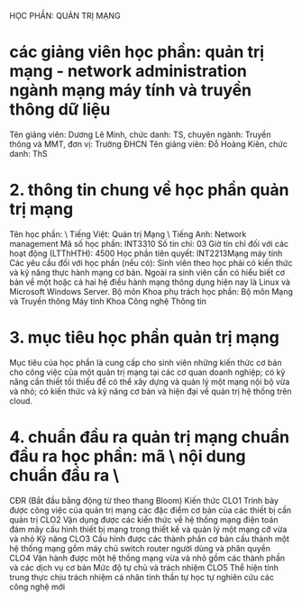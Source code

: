 HỌC PHẦN: QUẢN TRỊ MẠNG
# các giảng viên học phần: quản trị mạng - network administration ngành mạng máy tính và truyền thông dữ liệu
Tên giảng viên: Dương Lê Minh, chức danh: TS, chuyên ngành: Truyền thông và MMT, đơn vị: Trường ĐHCN
Tên giảng viên: Đỗ Hoàng Kiên, chức danh: ThS
# 2. thông tin chung về học phần quản trị mạng
Tên học phần: \ Tiếng Việt: Quản trị Mạng \ Tiếng Anh: Network management Mã số học phần: INT3310 Số tín chỉ: 03 Giờ tín chỉ đối với các hoạt động (LTThHTH): 4500 Học phần tiên quyết: INT2213Mạng máy tính Các yêu cầu đối với học phần (nếu có): Sinh viên theo học phải có kiến thức và kỹ năng thực hành mạng cơ bản. Ngoài ra sinh viên cần có hiểu biết cơ bản về một hoặc cả hai hệ điều hành mạng thông dụng hiện nay là Linux và Microsoft Windows Server. Bộ môn Khoa phụ trách học phần: Bộ môn Mạng và Truyền thông Máy tính Khoa Công nghệ Thông tin
# 3. mục tiêu học phần quản trị mạng
Mục tiêu của học phần là cung cấp cho sinh viên những kiến thức cơ bản cho công việc của một quản trị mạng tại các cơ quan doanh nghiệp; có kỹ năng cần thiết tối thiểu để có thể xây dựng và quản lý một mạng nội bộ vừa và nhỏ; có kiến thức và kỹ năng cơ bản và hiện đại về quản trị hệ thống trên cloud.
# 4. chuẩn đầu ra quản trị mạng chuẩn đầu ra học phần: mã \ nội dung chuẩn đầu ra \
CĐR (Bắt đầu bằng động từ theo thang Bloom) Kiến thức CLO1 Trình bày được công việc của quản trị mạng các đặc điểm cơ bản của các thiết bị cần quản trị
CLO2 Vận dụng được các kiến thức về hệ thống mạng điện toán đám mây cấu hình thiết bị mạng trong thiết kế và quản lý một mạng cỡ vừa và nhỏ
Kỹ năng CLO3 Cấu hình được các thành phần cơ bản cấu thành một hệ thống mạng gồm máy chủ switch router người dùng và phân quyền
CLO4 Vận hành được một hệ thống mạng vừa và nhỏ gồm các thành phần và các dịch vụ cơ bản
Mức độ tự chủ và trách nhiệm CLO5 Thể hiện tính trung thực chịu trách nhiệm cá nhân tinh thần tự học tự nghiên cứu các công nghệ mới
